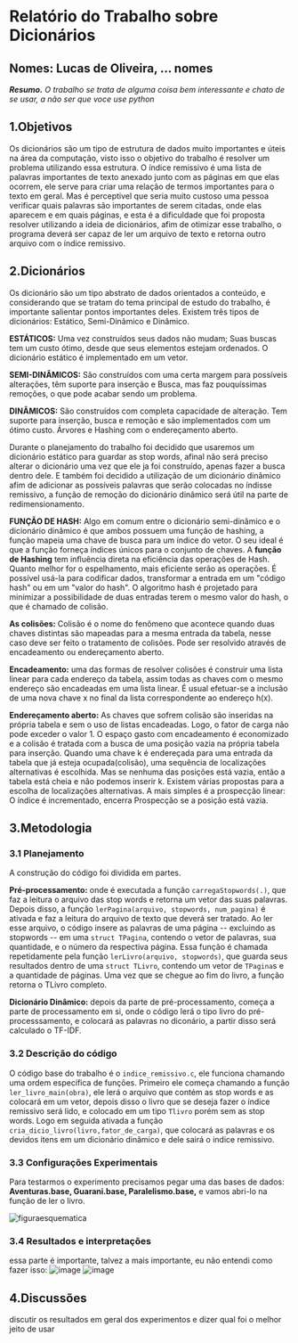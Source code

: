 # Relatório do Trabalho sobre Dicionários
## Nomes: Lucas de Oliveira, ... nomes

***Resumo.*** *O trabalho se trata de alguma coisa bem interessante e chato de se usar, a não ser que voce use python*



## **1.Objetivos**

Os dicionários são um tipo de estrutura de dados muito importantes e úteis na área da computação, visto isso o objetivo do trabalho é resolver um problema utilizando essa estrutura. O índice remissivo é uma lista de palavras importantes de texto anexado junto com as páginas em que elas ocorrem, ele serve para criar uma relação de termos importantes para o texto em geral. Mas é perceptivel que seria muito custoso uma pessoa verificar quais palavras são importantes de serem citadas, onde elas aparecem e em quais páginas, e esta é a dificuldade que foi proposta resolver utilizando a ideia de dicionários, afim de otimizar esse trabalho, o programa deverá ser capaz de ler um arquivo de texto e retorna outro arquivo com o índice remissivo.



## **2.Dicionários**

Os dicionário são um tipo abstrato de dados orientados a conteúdo, e considerando que se tratam do tema principal de estudo do trabalho, é importante salientar pontos importantes deles.
Existem três tipos de dicionários: Estático, Semi-Dinâmico e Dinâmico.

**ESTÁTICOS:**  Uma vez construídos seus dados não mudam;  Suas buscas tem um custo ótimo, desde que seus elementos estejam ordenados. 
O dicionário estático é implementado em um vetor.

**SEMI-DINÂMICOS:** São construídos com uma certa margem para possíveis alterações, têm suporte para inserção e Busca, mas faz pouquíssimas  remoções, o que pode acabar sendo um problema.

**DINÂMICOS:** São construídos com completa capacidade de alteração. Tem suporte para inserção, busca e remoção e são implementados com um ótimo custo. Árvores e Hashing com o endereçamento aberto.

Durante o planejamento do trabalho foi decidido que usaremos um dicionário estático para guardar as stop words, afinal não será preciso alterar o dicionário uma vez que ele ja foi construído, apenas fazer a busca dentro dele. E também foi decidido a utilização de um dicionário dinâmico afim de adicionar as possíveis palavras que serão colocadas no índisse remissivo, a função de remoção do dicionário dinâmico será útil na parte de redimensionamento.

**FUNÇÃO DE HASH:** Algo em comum entre o dicionário semi-dinâmico e o dicionário dinâmico é que ambos possuem uma função de hashing, a função mapeia uma chave de busca para um índice do vetor. O seu ideal é que a função forneça índices únicos para o conjunto de chaves.
A **função de Hashing** tem influência direta na eficiência das operações de Hash. Quanto melhor for o espelhamento, mais eficiente serão as operações.
É possível usá-la para codificar dados, transformar a entrada em um "código hash" ou em um "valor do hash". O algoritmo hash é projetado para minimizar a possibilidade de duas entradas terem o mesmo valor do hash, o que é chamado de colisão. 

**As colisões:** Colisão é o nome do fenômeno que acontece quando duas chaves distintas são mapeadas para a mesma entrada da tabela, nesse caso deve  ser feito o tratamento de colisões. Pode ser resolvido através de encadeamento ou endereçamento aberto.

**Encadeamento:** uma das formas de resolver colisões é construir uma lista linear para cada endereço da tabela, assim todas as chaves com o mesmo endereço são encadeadas em uma lista linear. É usual efetuar-se a inclusão de uma nova chave x no final da lista correspondente ao endereço h(x).

**Endereçamento aberto:** As chaves que sofrem colisão são inseridas na própria tabela e sem o uso de listas encadeadas. Logo, o fator de carga não pode exceder o valor 1. O espaço gasto com encadeamento é economizado e a colisão é tratada com a busca de uma posição vazia na própria tabela para inserção. Quando uma chave k é endereçada para uma entrada da tabela que já esteja ocupada(colisão), uma sequência de localizações alternativas é escolhida. Mas se nenhuma das posições está vazia, então a tabela está cheia e não podemos inserir k. Existem várias propostas para a escolha de localizações alternativas. A mais simples é a prospecção linear: O índice é incrementado, encerra Prospecção se a posição está vazia.



## **3.Metodologia**

### **3.1 Planejamento**

A construção do código foi dividida em partes.

**Pré-processamento:** onde é executada a função `carregaStopwords(.)`, que faz a leitura o arquivo das stop words e retorna um vetor das suas palavras. Depois disso, a função `lerPagina(arquivo, stopwords, num_pagina)` é ativada e faz a leitura do arquivo de texto que deverá ser tratado. Ao ler esse arquivo, o código insere as palavras de uma página -- excluindo as stopwords -- em uma `struct TPagina`, contendo o vetor de palavras, sua quantidade, e o número da respectiva página. Essa função é chamada repetidamente pela função `lerLivro(arquivo, stopwords)`, que guarda seus resultados dentro de uma `struct TLivro`, contendo um vetor de `TPagina`s e a quantidade de páginas. Uma vez que se chegue ao fim do livro, a função retorna o TLivro completo.

**Dicionário Dinâmico:** depois da parte de pré-processamento, começa a parte de processamento em si, onde o código lerá o tipo livro do pré-processsamento, e colocará as palavras no diconário, a partir disso será calculado o TF-IDF.


### **3.2 Descrição do código**

O código base do trabalho é o `indice_remissivo.c`, ele funciona chamando uma ordem específica de funções. Primeiro ele começa chamando a função `ler_livro_main(obra)`, ele lerá o arquivo que contém as stop words e as colocará em um vetor, depois disso o livro que se deseja fazer o índice remissivo será lido, e colocado em um tipo `Tlivro` porém sem as stop words. Logo em seguida ativada a função `cria_dicio_livro(livro,fator_de_carga)`, que colocará as palavras e os devidos itens em um dicionário dinâmico e dele sairá o indice remissivo.

### **3.3 Configurações Experimentais**

Para testarmos o experimento precisamos pegar uma das bases de dados: **Aventuras.base, Guarani.base, Paralelismo.base,** e vamos abri-lo na função de ler o livro. 

![figuraesquematica](https://user-images.githubusercontent.com/107904641/216872165-09976f4e-caf9-4c22-9d95-9fc541e25759.png)


### **3.4 Resultados e interpretações**

essa parte  é importante, talvez a mais importante, eu não entendi como fazer isso:
![image](https://user-images.githubusercontent.com/107904641/216778332-55d1cc53-6011-4b32-8b16-26b95eaa2dbe.png)
![image](https://user-images.githubusercontent.com/107904641/216778654-00af5076-81c4-4d3d-9274-39894d759100.png)

## **4.Discussões**

discutir os resultados em geral dos experimentos e dizer qual foi o melhor jeito de usar
